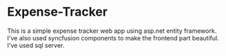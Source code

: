 # Expense-Tracker

This is a simple expense tracker web app using asp.net entity framework. I've also used syncfusion components to make the frontend part beautiful. I've used sql server.
